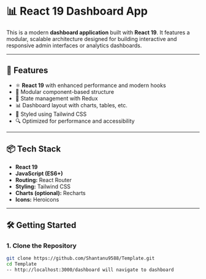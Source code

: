 # 📊 React 19 Dashboard App

This is a modern **dashboard application** built with **React 19**. It features a modular, scalable architecture designed for building interactive and responsive admin interfaces or analytics dashboards.

---

## 🚀 Features

- ⚛️ **React 19** with enhanced performance and modern hooks
- 🧱 Modular component-based structure
- 🔄 State management with Redux
- 📊 Dashboard layout with charts, tables, etc.
- 🎨 Styled using Tailwind CSS
- 🔍 Optimized for performance and accessibility

---

## 📦 Tech Stack

- **React 19**
- **JavaScript (ES6+)**
- **Routing:** React Router
- **Styling:** Tailwind CSS
- **Charts (optional):** Recharts
- **Icons:** Heroicons

---

## 🛠️ Getting Started

### 1. Clone the Repository

```bash
git clone https://github.com/Shantanu9588/Template.git
cd Template
-- http://localhost:3000/dashboard will navigate to dashboard
